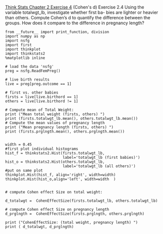 [Think Stats Chapter 2 Exercise 4](http://greenteapress.com/thinkstats2/html/thinkstats2003.html#toc24) (Cohen's d)
Exercise 2.4 Using the variable totalwgt_lb, investigate whether first ba- bies are lighter or heavier than others. Compute Cohen’s d to quantify the difference between the groups. How does it compare to the difference in pregnancy length?




```
from __future__ import print_function, division
import numpy as np
import nsfg
import first
import thinkplot
import thinkstats2
%matplotlib inline

# load the data 'nsfg'
preg = nsfg.ReadFemPreg()

# live birth results
live = preg[preg.outcome == 1]

# first vs. other babies
firsts = live[live.birthord == 1]
others = live[live.birthord != 1]

# Compute mean of Total Weight: 
print ("Mean total weight (firsts, others) ")
print (firsts.totalwgt_lb.mean(), others.totalwgt_lb.mean())
# Compute the mean values of pregnancy length
print ("Mean pregnancy length (firsts, others) ")
print (firsts.prglngth.mean(), others.prglngth.mean()) 


width = 0.45
#first plot individual histograms
hist_f = thinkstats2.Hist(firsts.totalwgt_lb,
                          label='totalwgt_lb (first babies)')
hist_o = thinkstats2.Hist(others.totalwgt_lb,
                          label='totalwgt_lb (all others)')
#put on same plot
thinkplot.Hist(hist_f, align='right', width=width)
thinkplot.Hist(hist_o,align='left', width=width  )


# compute Cohen effect Size on total weight:

d_totalwgt =  CohenEffectSize(firsts.totalwgt_lb, others.totalwgt_lb)

# compute Cohen effect Size on pregnancy length
d_prglngth =  CohenEffectSize(firsts.prglngth, others.prglngth)

print ("CohenEffectSize: (total weight, pregnancy length) ")
print ( d_totalwgt, d_prglngth)
```
